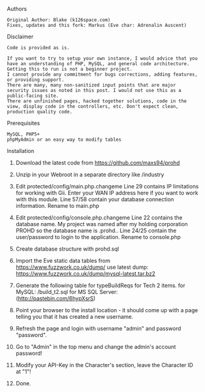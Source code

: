 Authors
 
    Original Author: Blake (k126space.com)
	Fixes, updates and this fork: Markus (Eve char: Adrenalin Auscent)

Disclaimer

	Code is provided as is.

	If you want to try to setup your own instance, I would advice that you have an understanding of PHP, MySQL, and general code architecture. 
	Getting this to run is not a beginner project.
	I cannot provide any commitment for bugs corrections, adding features, or providing support.
	There are many, many non-sanitized input points that are major security issues as noted in this post. I would not use this as a public-facing site.
	There are unfinished pages, hacked together solutions, code in the view, display code in the controllers, etc. Don't expect clean, production quality code.

Prerequisites

    MySQL, PHP5+
    phpMyAdmin or an easy way to modify tables

Installation

1. Download the latest code from https://github.com/maxs94/prohd

2. Unzip in your Webroot in a separate directory like /industry 

2. Edit protected/config/main.php.changeme
        Line 29 contains IP limitations for working with Gii. Enter your WAN IP address here if you want to work with this module.
        Line 57/58 contain your database connection information.
        Rename to main.php

3. Edit protected/config/console.php.changeme
        Line 22 contains the database name. My project was named after my holding corporation PROHD so the database name is .prohd..
        Line 24/25 contain the user/password to login to the application.
        Rename to console.php

4. Create database structure with prohd.sql

5. Import the Eve static data tables from https://www.fuzzwork.co.uk/dump/
    use latest dump: https://www.fuzzwork.co.uk/dump/mysql-latest.tar.bz2

6. Generate the following table for typeBuildReqs for Tech 2 items. 
	for MySQL: /build_t2.sql 
	for MS SQL Server: (http://pastebin.com/6hypXsrS) 
	
7. Point your browser to the install location - it should come up with a page telling you that it has created a new username.

8. Refresh the page and login with username "admin" and password "password".

9.  Go to "Admin" in the top menu and change the admin's account password!

10.  Modify your API-Key in the Character's section, leave the Character ID at "1"!

11. Done. 